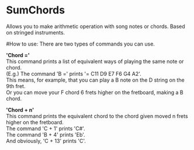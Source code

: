 # SumChords
Allows you to make arithmetic operation with song notes or chords.
Based on stringed instruments.

#How to use:
There are two types of commands you can use.

<b>'Chord ='</b>  
This command prints a list of equivalent ways of playing the same note or chord.  
(E.g.) The command 'B =' prints '= C11 D9 E7 F6 G4 A2'.  
This means, for example, that you can play a B note on the D string on the 9th fret.  
Or you can move your F chord 6 frets higher on the fretboard, making a B chord.

<b>'Chord + n'</b>  
This command prints the equivalent chord to the chord given moved n frets higher on the fretboard.  
The command 'C + 1' prints 'C#'.  
The command 'B + 4' prints 'Eb'.  
And obviously, 'C + 13' prints 'C'.  
